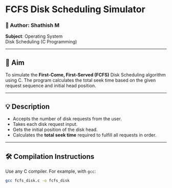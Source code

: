 
# FCFS Disk Scheduling Simulator

### 📌 Author: Shathish M   
**Subject**: Operating System  
Disk Scheduling (C Programming)

---

## 🧠 Aim

To simulate the **First-Come, First-Served (FCFS)** Disk Scheduling algorithm using C. The program calculates the total seek time based on the given request sequence and initial head position.

---

## 💡 Description

- Accepts the number of disk requests from the user.
- Takes each disk request input.
- Gets the initial position of the disk head.
- Calculates the **total seek time** required to fulfill all requests in order.

---

## 🛠️ Compilation Instructions

Use any C compiler. For example, with `gcc`:

```bash
gcc fcfs_disk.c -o fcfs_disk
